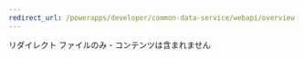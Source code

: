 ```yaml
---
redirect_url: /powerapps/developer/common-data-service/webapi/overview
---
```

リダイレクト ファイルのみ - コンテンツは含まれません

